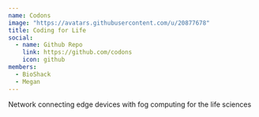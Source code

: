 ```yaml
---
name: Codons
image: "https://avatars.githubusercontent.com/u/20877678"
title: Coding for Life
social:
  - name: Github Repo
    link: https://github.com/codons
    icon: github
members:
  - BioShack
  - Megan
---
```


Network connecting edge devices with fog computing for the life sciences